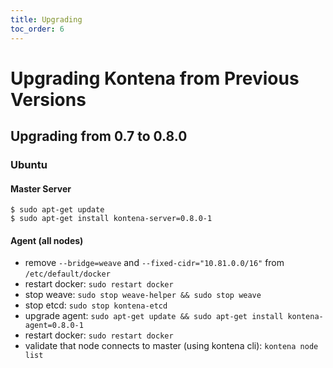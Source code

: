 ```yaml
---
title: Upgrading
toc_order: 6
---
```


# Upgrading Kontena from Previous Versions


## Upgrading from 0.7 to 0.8.0

### Ubuntu

#### Master Server

```
$ sudo apt-get update
$ sudo apt-get install kontena-server=0.8.0-1
```

#### Agent (all nodes)

- remove `--bridge=weave` and `--fixed-cidr="10.81.0.0/16"` from `/etc/default/docker`
- restart docker: `sudo restart docker`
- stop weave: `sudo stop weave-helper && sudo stop weave`
- stop etcd: `sudo stop kontena-etcd`
- upgrade agent: `sudo apt-get update && sudo apt-get install kontena-agent=0.8.0-1`
- restart docker: `sudo restart docker`
- validate that node connects to master (using kontena cli): `kontena node list`
